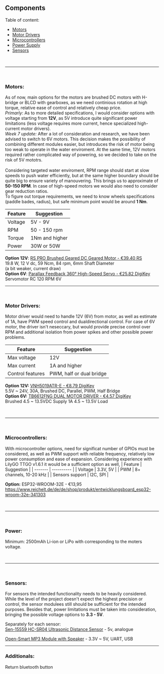 ## Components
Table of content:

- [Motors](#motors)
- [Motor Drivers](#motor-drivers)
- [Microcontrollers](#microcontrollers)
- [Power Supply](#power-supply)
- [Sensors](#sensors)

<br>

---

<br>

### Motors:
As of now, main options for the motors are brushed DC motors with H-bridge or BLCD with gearboxes, as we need continious rotation at high torque, relative ease of control and relatively cheap price. <br>
*Primarly*: As to more detailed specifications, I would consider options with voltage starting from **12V**, as 5V introduce quite significant power limitations (less voltage requires more current, hence specialized high-current motor drivers). <br>
*Week 7 update:* After a lot of consideration and research, we have been advised to switch to 6V motors. This decision makes the possibility of combining different modules easier, but introduces the risk of motor being too weak to operate in the water enviroment. At the same time, 12V motors required rather complicated way of powering, so we decided to take on the risk of 5V mototrs. <br> 
<br> Considering targeted water enviroment, RPM range should start at slow speeds to push water efficiently, but at the same higher boundary should be quite big to ensure variety of manouvering. This brings us to approximate of **50-150 RPM**. In case of high-speed motors we would also need to consider gear reduction ratios. <br>
To figure out torque requirements, we need to know wheels specifications (paddle bades, radius), but safe minimum point would be around **1 Nm**.

| Feature | Suggestion |
|------|------------|
| Voltage | 5V - 9V |
| RPM | 50 - 150 rpm |
| Torque | 1Nm and higher |
| Power | 30W or 50W |


**Option 12V**: [RS PRO Brushed Geared DC Geared Motor - €39.40 RS](https://nl.rs-online.com/web/p/dc-motors/2389670) <br>
19.8 W, 12 V dc, 59 Ncm, 84 rpm, 6mm Shaft Diameter <br> (a bit weaker, current draw) <br>
**Option 6V**: [Parallax Feedback 360° High-Speed Servo - €25.82 DigiKey](https://www.digikey.nl/en/products/detail/parallax-inc/900-00360/7707660) <br>
Servomotor RC 120 RPM 6V
<br>

---

<br>

### Motor Drivers:
Motor driver would need to handle 12V (6V) from motor, as well as estimate of 1A, have PWM speed control and dualdirectional control. 
For case of 6V motor, the driver isn't neseccary, but would provide precise control over RPM and additional isolation from power spikes and other possible power problems. 

| Feature | Suggestion |
|------|------------|
| Max voltage | 12V |
| Max current | 1A and higher |
| Control features | PWM, half or dual bridge |

**Option 12V:** [VNH5019ATR-E - €8.79 DigiKey](https://www.digikey.nl/en/products/detail/stmicroelectronics/VNH5019ATR-E/3087980)
<br> 5.5V ~ 24V, 30A, Brushed DC, Parallel, PWM, Half Bridge <br>
**Option 6V:** [TB6612FNG DUAL MOTOR DRIVER - €4.57 DigiKey](https://www.digikey.nl/en/products/detail/pololu/713/10450399?s=N4IgTCBcDaICoCEBsSCMYBiA5A4iAugL5A) <br>
Brushed 4.5 ~ 13.5VDC Supply 1A 4.5 ~ 13.5V Load

<br>


----

<br>

### Microcontrollers:
With microcontroller options, need for significat number of GPIOs must be considered, as well as PWM support with reliable frequency, relatively low power consumption and ease of expansion. Considering experience with LilyGO TTGO v1.6.1 it would be a sufficient option as well,
| Feature | Suggestion |
| ------- | ---------- |
| Voltage | 3.3V, 5V |
| PWM | 8+ channels, 10-20 kHz |
| Sensors support | I2C, SPI |

**Option:** ESP32-WROOM-32E - €13,95 <br>
https://www.reichelt.de/de/de/shop/produkt/entwicklungsboard_esp32-wroom-32e-341303


<br>

---

<br>

### Power:

Minimum: 2500mAh Li-ion or LiPo with corresponding to the moters voltage.

<br>

---

<br>
 
### Sensors:

For sensors the intended functionality needs to be heavily considered. While the level of the project doesn't expect the highest precision or control, the sensor modulees still should be sufficient for the intended purposes. Besides that, power limitations must be taken into consideration, bringing the possible voltage options to **3.3 - 5V**. 

Separately for each sensor:  <br>
[Sen-15559 HC-SR04 Ultrasonic Distance Sensor](https://www.distrelec.nl/en/hc-sr04-ultrasonic-distance-sensor-sparkfun-electronics-sen-15569/p/30160395?trackQuery=Distance%20sensor&pos=5&origPos=3&origPageSize=50&track=true&sid=1bde0xNWYx&itemList=search) - 5v, analogue
<br>

[Open-Smart MP3 Module with Speaker](https://www.tinytronics.nl/en/audio/audio-sources/open-smart-mp3-module-with-speaker) - 3.3V ~ 5V, UART, USB

---

### Additionals:
Return bluetooth button